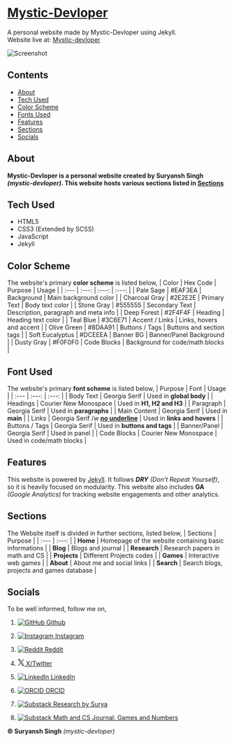 # [Mystic-Devloper](https://mystic-devloper.github.io)
A personal website made by Mystic-Devloper using Jekyll.<br>
Website live at: [Mystic-devloper](https://mystic-devloper.github.io)

![Screenshot](...) <!-- TODO: Add Image Later -->

## Contents
- [About](#about)
- [Tech Used](#tech-used)
- [Color Scheme](#color-scheme)
- [Fonts Used](#font-used)
- [Features](#features)
- [Sections](#sections)
- [Socials](#socials)

## About
**Mystic-Devloper is a personal website created by Suryansh Singh *(mystic-devloper)*. This website hosts various sections listed in [Sections](#sections)**

## Tech Used
- HTML5
- CSS3 \(Extended by SCSS\)
- JavaScript
- Jekyll

## Color Scheme
The website's primary **color scheme** is listed below, 
| Color | Hex Code | Purpose | Usage |
| :--- | :---: | :---: | :---: |
| Pale Sage | #EAF3EA | Background | Main background color |
| Charcoal Gray | #2E2E2E | Primary Text | Body text color |
| Stone Gray | #555555 | Secondary Text | Description, paragraph and meta info |
| Deep Forest | #2F4F4F | Heading | Heading text color |
| Teal Blue | #3C6E71 | Accent / Links | Links, hovers and accent |
| Olive Green | #8DAA91 | Buttons / Tags | Buttons and section tags |
| Soft Eucalyptus | #DCEEEA | Banner BG | Banner/Panel Background |
| Dusty Gray | #F0F0F0 | Code Blocks | Background for code/math blocks |

## Font Used
The website's primary **font scheme** is listed below,
| Purpose | Font | Usage |
| :--- | :---: | :---: |
| Body Text | Georgia Serif | Used in **global body** |
| Headings | Courier New Monospace | Used in **H1, H2 and H3** |
| Paragraph | Georgia Serif | Used in **paragraphs** |
| Main Content | Georgia Serif | Used in **main** |
| Links | Georgia Serif /w <ins>**no underline**</ins> | Used in **links and hovers** |
| Buttons / Tags | Georgia Serif | Used in **buttons and tags** |
| Banner/Panel | Georgia Serif | Used in panel |
| Code Blocks | Courier New Monospace | Used in code/math blocks |

## Features
This website is powered by [Jekyll](https://jekyllrb.com/). It follows ***DRY*** *(Don't Repeat Yourself)*, so it is heavily focused on modularity. 
This website also includes **GA** *(Google Analytics)* for tracking website engagements and other analytics.

## Sections
The Website itself is divided in further sections, listed below,
| Sections | Purpose |
| :--- | :---: |
| **Home** | Homepage of the website containing basic informations |
| **Blog** | Blogs and journal | 
| **Research** | Research papers in math and CS |
| **Projects** | Different Projects codes |
| **Games** | Interactive web games |
| **About** | About me and social links |
| **Search** | Search blogs, projects and games database |

## Socials
To be well informed, follow me on,
1. <a href="https://github.com/mystic-devloper/" target="_blank"> <img src="https://raw.githubusercontent.com/simple-icons/simple-icons/develop/icons/github.svg" alt="GitHub" width="15" />
   Github
</a>

2. <a href="https://instagram.com/sinister.surya/" target="_blank"> <img src="https://raw.githubusercontent.com/simple-icons/simple-icons/develop/icons/instagram.svg" alt="Instagram" width="15" />
   Instagram
</a>

3. <a href="https://reddit.com/user/sinister_surya/" target="_blank"> <img src="https://raw.githubusercontent.com/simple-icons/simple-icons/develop/icons/reddit.svg" alt="Reddit" width="15" />
   Reddit 
</a>

4.  <a href="https://x.com/sinister_surya/" target="_blank"> <img src="https://raw.githubusercontent.com/simple-icons/simple-icons/develop/icons/x.svg" alt="X/Twitter" width="15" />
   X/Twitter
</a>

5.  <a href="https://www.linkedin.com/in/research-by-surya" target="_blank"> <img src="https://cdn.jsdelivr.net/npm/simple-icons@v11/icons/linkedin.svg" alt="LinkedIn" width="15" />
   LinkedIn
</a>

6. <a href="https://orcid.org/0009-0009-3747-844X" target="_blank"> <img src="https://cdn.jsdelivr.net/npm/simple-icons@v11/icons/orcid.svg" alt="ORCID" width="15" />
  ORCID
</a>

7. <a href="https://researchbysurya.substack.com" target="_blank"> <img src="https://cdn.jsdelivr.net/npm/simple-icons@v11/icons/substack.svg" alt="Substack" width="20" />
  Research by Surya
</a>

8. <a href="https://researchbysurya.substack.com" target="_blank"> <img src="https://cdn.jsdelivr.net/npm/simple-icons@v11/icons/substack.svg" alt="Substack" width="20" />
  Math and CS Journal: Games and Numbers
</a>

**© Suryansh Singh** *(mystic-devloper)*
